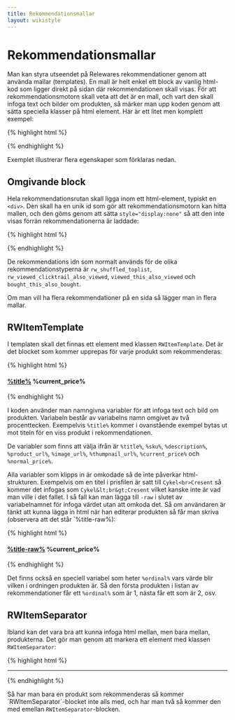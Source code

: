```yaml
---
title: Rekommendationsmallar
layout: wikistyle
---
```


# Rekommendationsmallar

Man kan styra utseendet på Relewares rekommendationer genom att använda mallar (templates). En mall är helt enkel ett block av vanlig html-kod som ligger direkt på sidan där rekommendationen skall visas. För att rekommendationsmotorn skall veta att det är en mall, och vart den skall infoga text och bilder om produkten, så märker man upp koden genom att sätta speciella klasser på html element. Här är ett litet men komplett exempel:

{% highlight html %}
<div id="rw_bought_this_also_bought" style="display:none">
  <div class="head">
    <b>De som köpte den här produkten köpte också:</b>
  </div>
  <div class="RWItemTemplate">
    <h4><a href="%product_url%">%title%</a> %current_price%</h4>
  </div>
  <div class="RWItemSeparator">
    <hr />
  </div>
  <div class="footer">
    Rekommendationer från Releware.
  </div>
</div>
{% endhighlight %}

Exemplet illustrerar flera egenskaper som förklaras nedan.


## Omgivande block

Hela rekommendationsrutan skall ligga inom ett html-element, typiskt en `<div>`. Den skall ha en unik id som gör att rekommendationsmotorn kan hitta mallen, och den göms genom att sätta `style="display:none"` så att den inte visas förrän rekommendationerna är laddade:

{% highlight html %}
<div id="rw_bought_this_also_bought" style="display:none">
  ...
</div>
{% endhighlight %}

De rekommendations idn som normalt används för de olika rekommendationstyperna är `rw_shuffled_toplist`, `rw_viewed_clicktrail_also_viewed`, `viewed_this_also_viewed` och `bought_this_also_bought`.

Om man vill ha flera rekommendationer på en sida så lägger man in flera mallar.


## RWItemTemplate

I templaten skall det finnas ett element med klassen `RWItemTemplate`. Det är det blocket som kommer upprepas för varje produkt som rekommenderas:

{% highlight html %}
<div class="RWItemTemplate">
  <h4><a href="%product_url%">%title%</a> %current_price%</h4>
</div>
{% endhighlight %}

I koden använder man namngivna variabler för att infoga text och bild om produkten. Variabeln består av variabelns namn omgivet av två procenttecken. Exempelvis `%title%` kommer i ovanstående exempel bytas ut mot titeln för en viss produkt i rekommendationen.

De variabler som finns att välja ifrån är `%title%`, `%sku%`, `%description%`, `%product_url%`, `%image_url%`, `%thumpnail_url%`, `%current_price%` och `%normal_price%`.

Alla variabler som klipps in är omkodade så de inte påverkar html-strukturen. Exempelvis om en titel i prisfilen är satt till `Cykel<br>Cresent` så kommer det infogas som `Cykel&lt;br&gt;Cresent` vilket kanske inte är vad man ville i det fallet. I så fall kan man lägga till `-raw` i slutet av variabelnamnet för infoga värdet utan att omkoda det. Så om användaren är tänkt att kunna lägga in html när han editerar produkten så får man skriva (observera att det står `%title-raw%):

{% highlight html %}
<div class="RWItemTemplate">
  <h4><a href="%product_url%">%title-raw%</a> %current_price%</h4>
</div>
{% endhighlight %}

Det finns också en speciell variabel som heter `%ordinal%` vars värde blir vilken i ordningen produkten är. Så den första produkten i listan av rekommendationer får ett `%ordinal%` som är 1, nästa får ett som är 2, osv.


## RWItemSeparator

Ibland kan det vara bra att kunna infoga html mellan, men bara mellan, produkterna. Det gör man genom att markera ett element med klassen `RWItemSeparator`:

{% highlight html %}
<div class="RWItemSeparator">
  <hr />
</div>
{% endhighlight %}

Så har man bara en produkt som rekommenderas så kommer ´RWItemSeparator´-blocket inte alls med, och har man två så kommer den med emellan `RWItemSeparator`-blocken.

